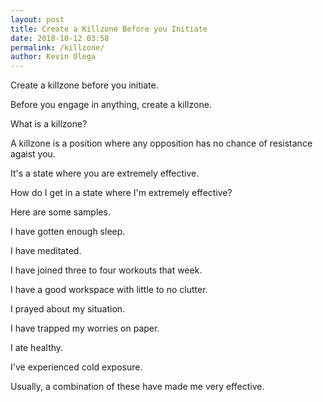 ```yaml
--- 
layout: post 
title: Create a Killzone Before you Initiate
date: 2018-10-12 03:58
permalink: /killzone/ 
author: Kevin Olega 
--- 
```

Create a killzone before you initiate.

Before you engage in anything, create a killzone.

What is a killzone?

A killzone is a position where any opposition has no chance of resistance agaist you.

It's a state where you are extremely effective.

How do I get in a state where I'm extremely effective?

Here are some samples.

I have gotten enough sleep.

I have meditated.

I have joined three to four workouts that week. 

I have a good workspace with little to no clutter.

I prayed about my situation.

I have trapped my worries on paper.

I ate healthy.

I've experienced cold exposure. 

Usually, a combination of these have made me very effective. 